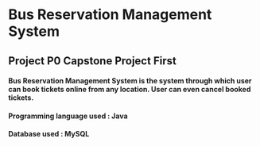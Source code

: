 # Bus Reservation Management System
## Project P0 Capstone Project First

#### Bus Reservation Management System is the system through which user can book tickets online from any location. User can even cancel booked tickets.
#### Programming language used : Java
#### Database used : MySQL
